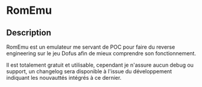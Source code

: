# RomEmu

## Description

RomEmu est un emulateur me servant de POC pour faire du reverse engineering sur le jeu Dofus afin de mieux comprendre son fonctionnement.

Il est totalement gratuit et utilisable, cependant je n'assure aucun debug ou support, un changelog sera disponible à l'issue du développement indiquant les nouvauttés intégrés à ce dernier.